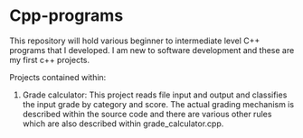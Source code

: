 # Cpp-programs
This repository will hold various beginner to intermediate level C++ programs that I developed.
I am new to software development and these are my first c++ projects.

Projects contained within:

1. Grade calculator: 
This project reads file input and output and classifies the input grade by category and score. The actual grading mechanism is described within the source code and there are various other rules which are also described within grade_calculator.cpp. 
